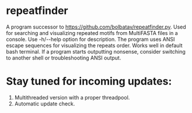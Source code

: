 # repeatfinder
A program successor to https://github.com/bolbatav/repeatfinder.py. Used for searching and visualizing repeated motifs from MultiFASTA files in a console. Use -h/--help option for description. The program uses ANSI escape sequences for visualizing the repeats order. Works well in default bash terminal. If a program starts outputting nonsense, consider switching to another shell or troubleshooting ANSI output.

# Stay tuned for incoming updates:
1) Multithreaded version with a proper threadpool.
2) Automatic update check.
